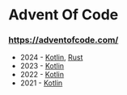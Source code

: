 # Advent Of Code
### https://adventofcode.com/

* 2024 - [Kotlin](/src/main/kotlin/year2024/solutions/kotlin), [Rust](/src/main/kotlin/year2024/solutions/rust)
* 2023 - [Kotlin](/src/main/kotlin/year2023/solutions)
* 2022 - [Kotlin](/src/main/kotlin/year2022)
* 2021 - [Kotlin](/src/main/kotlin/year2021/solutions)
